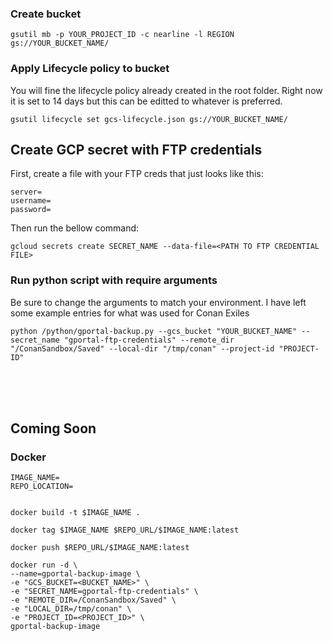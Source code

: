 ### Create bucket
``` 
gsutil mb -p YOUR_PROJECT_ID -c nearline -l REGION gs://YOUR_BUCKET_NAME/ 
```

### Apply Lifecycle policy to bucket

You will fine the lifecycle policy already created in the root folder.  Right now it is set to 14 days but this can be editted to whatever is preferred.

```
gsutil lifecycle set gcs-lifecycle.json gs://YOUR_BUCKET_NAME/
```

## Create GCP secret with FTP credentials
First, create a file with your FTP creds that just looks like this:
```
server=
username=
password=
```
Then run the bellow command:
```
gcloud secrets create SECRET_NAME --data-file=<PATH TO FTP CREDENTIAL FILE>
```

### Run python script with require arguments
Be sure to change the arguments to match your environment.  I have left some example entries for what was used for Conan Exiles
```
python /python/gportal-backup.py --gcs_bucket "YOUR_BUCKET_NAME" --secret_name "gportal-ftp-credentials" --remote_dir "/ConanSandbox/Saved" --local-dir "/tmp/conan" --project-id "PROJECT-ID" 
```

</br>
</br>
</br>

## Coming Soon

### Docker
```
IMAGE_NAME=
REPO_LOCATION=


docker build -t $IMAGE_NAME .

docker tag $IMAGE_NAME $REPO_URL/$IMAGE_NAME:latest

docker push $REPO_URL/$IMAGE_NAME:latest
```
```
docker run -d \
--name=gportal-backup-image \
-e "GCS_BUCKET=<BUCKET_NAME>" \
-e "SECRET_NAME=gportal-ftp-credentials" \
-e "REMOTE_DIR=/ConanSandbox/Saved" \
-e "LOCAL_DIR=/tmp/conan" \
-e "PROJECT_ID=<PROJECT_ID>" \
gportal-backup-image
```